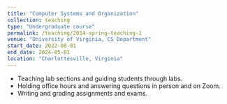```yaml
---
title: "Computer Systems and Organization"
collection: teaching
type: "Undergraduate course"
permalink: /teaching/2014-spring-teaching-1
venue: "University of Virginia, CS Department"
start_date: 2022-08-01
end_date: 2024-05-01
location: "Charlottesville, Virginia"
---
```


- Teaching lab sections and guiding students through labs.
- Holding office hours and answering questions in person and on Zoom.
- Writing and grading assignments and exams.